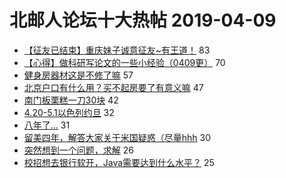 # 北邮人论坛十大热帖 2019-04-09

- [【征友已结束】重庆妹子诚意征友~有王道！](https://bbs.byr.cn/article/Friends/1919675) 83
- [【心得】做科研写论文的一些小经验（0409更）](https://bbs.byr.cn/article/Paper/31662) 70
- [健身房器材这是不修了嘛](https://bbs.byr.cn/article/Gymnasium/112992) 57
- [北京户口有什么用？买不起房要了有意义嘛](https://bbs.byr.cn/article/Talking/6111339) 47
- [南门板栗糕一刀30块](https://bbs.byr.cn/article/Food/500042) 42
- [4.20-5.1以色列约旦](https://bbs.byr.cn/article/Travel/141524) 32
- [八年了...](https://bbs.byr.cn/article/Picture/3240170) 31
- [留美四年，解答大家关于米国疑惑（尽量hhh](https://bbs.byr.cn/article/GoAbroad/363355) 30
- [突然想到一个问题，求解](https://bbs.byr.cn/article/WorkLife/1119788) 26
- [校招想去银行软开，Java需要达到什么水平？](https://bbs.byr.cn/article/Java/61741) 25


